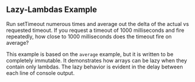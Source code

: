 ## Lazy-Lambdas Example

Run setTimeout numerous times and average out the delta of the actual vs requested timeout.
If you request a timeout of 1000 milliseconds and fire repeatedly, how close to 1000 milliseconds
does the timeout fire on average?

This example is based on the `average` example, but it is written to be completely
immutable. It demonstrates how arrays can be lazy when they contain only lambdas. The
lazy behavior is evident in the delay between each line of console output.
